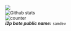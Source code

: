 <img src="https://user-images.githubusercontent.com/52347812/137624699-ce6bb7ee-eb84-46f1-ac69-c4b78b22db90.png"><br />
![Github stats](https://github-readme-stats.vercel.app/api?username=samirjouni&show_icons=true&theme=radical)<br />
![counter](https://enl0yhgqne8e0ig.m.pipedream.net)<br />
***i2p bote public name:*** `samdev`
